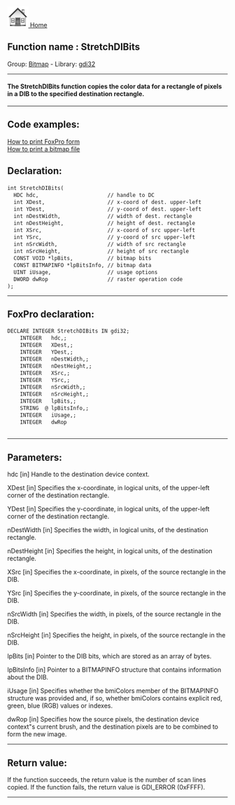 [<img src="../../images/home.png"> Home ](https://github.com/VFPX/Win32API)  

## Function name : StretchDIBits
Group: [Bitmap](../../functions_group.md#Bitmap)  -  Library: [gdi32](../../../libraries.md#gdi32)  
***  


#### The StretchDIBits function copies the color data for a rectangle of pixels in a DIB to the specified destination rectangle.
***  


## Code examples:
[How to print FoxPro form](../../samples/sample_158.md)  
[How to print a bitmap file](../../samples/sample_211.md)  

## Declaration:
```foxpro  
int StretchDIBits(
  HDC hdc,                      // handle to DC
  int XDest,                    // x-coord of dest. upper-left
  int YDest,                    // y-coord of dest. upper-left
  int nDestWidth,               // width of dest. rectangle
  int nDestHeight,              // height of dest. rectangle
  int XSrc,                     // x-coord of src upper-left
  int YSrc,                     // y-coord of src upper-left
  int nSrcWidth,                // width of src rectangle
  int nSrcHeight,               // height of src rectangle
  CONST VOID *lpBits,           // bitmap bits
  CONST BITMAPINFO *lpBitsInfo, // bitmap data
  UINT iUsage,                  // usage options
  DWORD dwRop                   // raster operation code
);  
```  
***  


## FoxPro declaration:
```foxpro  
DECLARE INTEGER StretchDIBits IN gdi32;
	INTEGER   hdc,;
	INTEGER   XDest,;
	INTEGER   YDest,;
	INTEGER   nDestWidth,;
	INTEGER   nDestHeight,;
	INTEGER   XSrc,;
	INTEGER   YSrc,;
	INTEGER   nSrcWidth,;
	INTEGER   nSrcHeight,;
	INTEGER   lpBits,;
	STRING  @ lpBitsInfo,;
	INTEGER   iUsage,;
	INTEGER   dwRop
  
```  
***  


## Parameters:
hdc 
[in] Handle to the destination device context. 

XDest 
[in] Specifies the x-coordinate, in logical units, of the upper-left corner of the destination rectangle. 

YDest 
[in] Specifies the y-coordinate, in logical units, of the upper-left corner of the destination rectangle. 

nDestWidth 
[in] Specifies the width, in logical units, of the destination rectangle. 

nDestHeight 
[in] Specifies the height, in logical units, of the destination rectangle. 

XSrc 
[in] Specifies the x-coordinate, in pixels, of the source rectangle in the DIB. 

YSrc 
[in] Specifies the y-coordinate, in pixels, of the source rectangle in the DIB. 

nSrcWidth 
[in] Specifies the width, in pixels, of the source rectangle in the DIB. 

nSrcHeight 
[in] Specifies the height, in pixels, of the source rectangle in the DIB. 

lpBits 
[in] Pointer to the DIB bits, which are stored as an array of bytes.

lpBitsInfo 
[in] Pointer to a BITMAPINFO structure that contains information about the DIB. 

iUsage 
[in] Specifies whether the bmiColors member of the BITMAPINFO structure was provided and, if so, whether bmiColors contains explicit red, green, blue (RGB) values or indexes. 

dwRop 
[in] Specifies how the source pixels, the destination device context"s current brush, and the destination pixels are to be combined to form the new image.   
***  


## Return value:
If the function succeeds, the return value is the number of scan lines copied. If the function fails, the return value is GDI_ERROR (0xFFFF).  
***  

